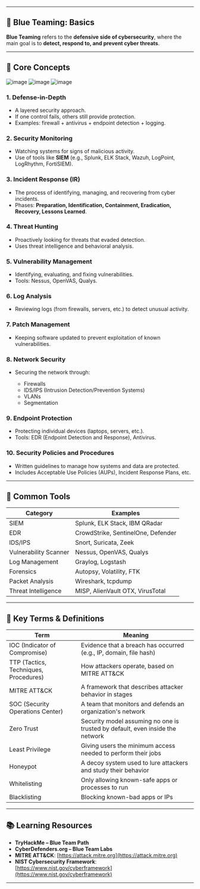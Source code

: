 
---

## 🔵 **Blue Teaming: Basics**

**Blue Teaming** refers to the **defensive side of cybersecurity**, where the main goal is to **detect, respond to, and prevent cyber threats**.

---

## 🧠 **Core Concepts**
![image](https://github.com/user-attachments/assets/6d50b8cb-86a8-44bb-bc6b-f1c31b86edc0)
![image](https://github.com/user-attachments/assets/777a329f-0dd8-4d46-a5aa-d6121fa06d79)
![image](https://github.com/user-attachments/assets/4f2f752a-ffc6-4916-bb55-c15d2d69c6d1)

### 1. **Defense-in-Depth**

* A layered security approach.
* If one control fails, others still provide protection.
* Examples: firewall + antivirus + endpoint detection + logging.

### 2. **Security Monitoring**

* Watching systems for signs of malicious activity.
* Use of tools like **SIEM** (e.g., Splunk, ELK Stack, Wazuh, LogPoint, LogRhythm, FortiSIEM).

### 3. **Incident Response (IR)**

* The process of identifying, managing, and recovering from cyber incidents.
* Phases: **Preparation, Identification, Containment, Eradication, Recovery, Lessons Learned**.

### 4. **Threat Hunting**

* Proactively looking for threats that evaded detection.
* Uses threat intelligence and behavioral analysis.

### 5. **Vulnerability Management**

* Identifying, evaluating, and fixing vulnerabilities.
* Tools: Nessus, OpenVAS, Qualys.

### 6. **Log Analysis**

* Reviewing logs (from firewalls, servers, etc.) to detect unusual activity.

### 7. **Patch Management**

* Keeping software updated to prevent exploitation of known vulnerabilities.

### 8. **Network Security**

* Securing the network through:

  * Firewalls
  * IDS/IPS (Intrusion Detection/Prevention Systems)
  * VLANs
  * Segmentation

### 9. **Endpoint Protection**

* Protecting individual devices (laptops, servers, etc.).
* Tools: EDR (Endpoint Detection and Response), Antivirus.

### 10. **Security Policies and Procedures**

* Written guidelines to manage how systems and data are protected.
* Includes Acceptable Use Policies (AUPs), Incident Response Plans, etc.

---

## 🧰 **Common Tools**

| Category              | Examples                           |
| --------------------- | ---------------------------------- |
| SIEM                  | Splunk, ELK Stack, IBM QRadar      |
| EDR                   | CrowdStrike, SentinelOne, Defender |
| IDS/IPS               | Snort, Suricata, Zeek              |
| Vulnerability Scanner | Nessus, OpenVAS, Qualys            |
| Log Management        | Graylog, Logstash                  |
| Forensics             | Autopsy, Volatility, FTK           |
| Packet Analysis       | Wireshark, tcpdump                 |
| Threat Intelligence   | MISP, AlienVault OTX, VirusTotal   |

---

## 🧩 **Key Terms & Definitions**

| Term                                  | Meaning                                                                       |
| ------------------------------------- | ----------------------------------------------------------------------------- |
| IOC (Indicator of Compromise)         | Evidence that a breach has occurred (e.g., IP, domain, file hash)             |
| TTP (Tactics, Techniques, Procedures) | How attackers operate, based on MITRE ATT\&CK                                 |
| MITRE ATT\&CK                         | A framework that describes attacker behavior in stages                        |
| SOC (Security Operations Center)      | A team that monitors and defends an organization's network                    |
| Zero Trust                            | Security model assuming no one is trusted by default, even inside the network |
| Least Privilege                       | Giving users the minimum access needed to perform their jobs                  |
| Honeypot                              | A decoy system used to lure attackers and study their behavior                |
| Whitelisting                          | Only allowing known-safe apps or processes to run                             |
| Blacklisting                          | Blocking known-bad apps or IPs                                                |

---

## 📚 **Learning Resources**

* **TryHackMe – Blue Team Path**
* **CyberDefenders.org – Blue Team Labs**
* **MITRE ATT\&CK**: [https://attack.mitre.org](https://attack.mitre.org)
* **NIST Cybersecurity Framework**: [https://www.nist.gov/cyberframework](https://www.nist.gov/cyberframework)

---

